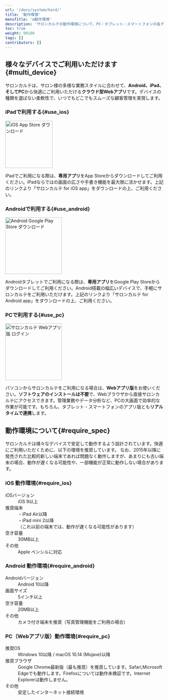 ```yaml
---
url: '/docs/system/hard/'
title: '動作環境'
menuTitle: '⚙️動作環境'
description: 'サロンカルテの動作環境について、PC・タブレット・スマートフォンの各デバイスにおける推奨OSバージョン、推奨ブラウザ、必要スペックを詳しく解説。最適な環境でスムーズな顧客管理を実現しましょう。'
toc: true
weight: 90100
tags: []
contributors: []
---
```


## 様々なデバイスでご利用いただけます{#multi_device}

サロンカルテは、サロン様の多様な業務スタイルに合わせて、**Android、iPad、そしてPC**から快適にご利用いただける**クラウド型Webアプリ**です。デバイスの種類を選ばない柔軟性で、いつでもどこでもスムーズな顧客管理を実現します。

### iPadで利用する{#use_ios}

<a href="https://itunes.apple.com/jp/app/%E3%82%B5%E3%83%AD%E3%83%B3%E3%82%AB%E3%83%AB%E3%83%86/id1463901419" target="_blank" rel="noopener"><img loading="lazy" src="/images/apple.svg" width="109" height="40" style="width: 150px; height: auto" alt="iOS App Store ダウンロード" /></a>

iPadでご利用になる際は、**専用アプリ**をApp Storeからダウンロードしてご利用ください。iPadならではの画面の広さや手書き機能を最大限に活かせます。上記のリンクより「サロンカルテ for iOS app」をダウンロードの上、ご利用ください。

### Androidで利用する{#use_android}

<a href="https://play.google.com/store/apps/details?id=jp.sndbox.salonkarteapp" target="_blank" rel="noopener"><img loading="lazy" src="/images/google-play-badge.png" width="646" height="192" style="width: 180px; height: auto" alt="Android Google Play Store ダウンロード" /></a>

Androidタブレットでご利用になる際は、**専用アプリ**をGoogle Play Storeからダウンロードしてご利用ください。Android搭載の幅広いデバイスで、手軽にサロンカルテをご利用いただけます。上記のリンクより「サロンカルテ for Android app」をダウンロードの上、ご利用ください。

### PCで利用する{#use_pc}

<a href="https://karte.hotaka-g.com/" target="_blank" rel="noopener"><img loading="lazy" src="/images/bnrSaloncarte.png" width="646" height="192" style="width: 180px; height: auto" alt="サロンカルテ Webアプリ版 ログイン" /></a>

パソコンからサロンカルテをご利用になる場合は、**Webアプリ版**をお使いください。**ソフトウェアのインストールは不要**で、Webブラウザから直接サロンカルテにアクセスできます。管理業務やデータ分析など、PCの大画面で効率的な作業が可能です。もちろん、タブレット・スマートフォンのアプリ版とも**リアルタイムで連携**します。

## 動作環境について{#require_spec}

サロンカルテは様々なデバイスで安定して動作するよう設計されています。快適にご利用いただくために、以下の環境を推奨しています。
なお、2015年以降に発売された比較的新しい端末であれば問題なく動作しますが、あまりにも古い端末の場合、動作が遅くなる可能性や、一部機能が正常に動作しない場合があります。

### iOS 動作環境{#require_ios}

<dl class="basic">
  <dt>iOSバージョン</dt>
  <dd>iOS 9以上</dd> <dt>推奨端末</dt>
  <dd>
    ・iPad Air以降<br> ・iPad mini 2以降<br>
    （これ以前の端末では、動作が遅くなる可能性があります）
  </dd>

  <dt>空き容量</dt>
  <dd>30MB以上</dd>

  <dt>その他</dt>
  <dd>Apple ペンシルに対応</dd> </dl>

### Android 動作環境{#require_android}

<dl class="basic">
  <dt>Androidバージョン</dt>
  <dd>Android 10以降</dd>

  <dt>画面サイズ</dt>
  <dd>5インチ以上</dd>

  <dt>空き容量</dt>
  <dd>20MB以上</dd>

  <dt>その他</dt>
  <dd>カメラ付き端末を推奨（写真管理機能をご利用の場合）</dd> </dl>

### PC（Webアプリ版）動作環境{#require_pc}
<dl class="basic">
  <dt>推奨OS</dt>
  <dd>Windows 10以降 / macOS 10.14 (Mojave)以降</dd>

  <dt>推奨ブラウザ</dt>
  <dd>
    Google Chrome最新版（最も推奨）を推奨しています。Safari,Microsoft Edgeでも動作します。Firefoxについては動作未検証です。Internet Explorerは動作しません。
  </dd>

  <dt>その他</dt>
  <dd>安定したインターネット接続環境</dd>
</dl>